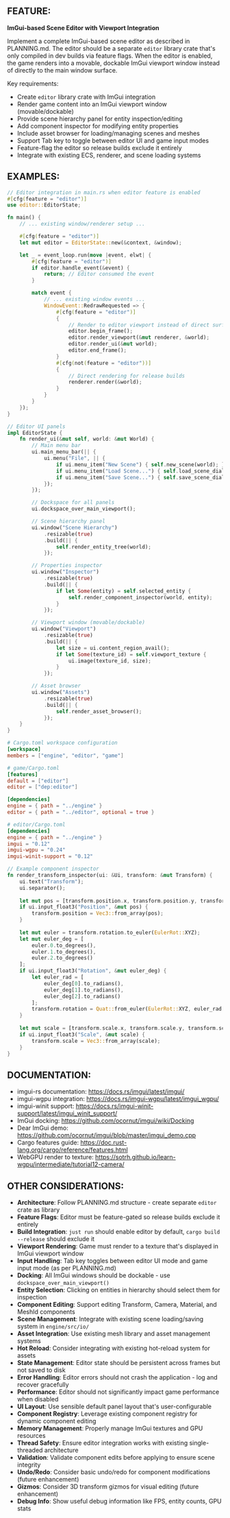 ## FEATURE:

**ImGui-based Scene Editor with Viewport Integration**

Implement a complete ImGui-based scene editor as described in PLANNING.md. The editor should be a separate `editor` library crate that's only compiled in dev builds via feature flags. When the editor is enabled, the game renders into a movable, dockable ImGui viewport window instead of directly to the main window surface.

Key requirements:
* Create `editor` library crate with ImGui integration
* Render game content into an ImGui viewport window (movable/dockable)
* Provide scene hierarchy panel for entity inspection/editing
* Add component inspector for modifying entity properties
* Include asset browser for loading/managing scenes and meshes
* Support Tab key to toggle between editor UI and game input modes
* Feature-flag the editor so release builds exclude it entirely
* Integrate with existing ECS, renderer, and scene loading systems

## EXAMPLES:

```rust
// Editor integration in main.rs when editor feature is enabled
#[cfg(feature = "editor")]
use editor::EditorState;

fn main() {
    // ... existing window/renderer setup ...

    #[cfg(feature = "editor")]
    let mut editor = EditorState::new(&context, &window);

    let _ = event_loop.run(move |event, elwt| {
        #[cfg(feature = "editor")]
        if editor.handle_event(&event) {
            return; // Editor consumed the event
        }

        match event {
            // ... existing window events ...
            WindowEvent::RedrawRequested => {
                #[cfg(feature = "editor")]
                {
                    // Render to editor viewport instead of direct surface
                    editor.begin_frame();
                    editor.render_viewport(&mut renderer, &world);
                    editor.render_ui(&mut world);
                    editor.end_frame();
                }
                #[cfg(not(feature = "editor"))]
                {
                    // Direct rendering for release builds
                    renderer.render(&world);
                }
            }
        }
    });
}
```

```rust
// Editor UI panels
impl EditorState {
    fn render_ui(&mut self, world: &mut World) {
        // Main menu bar
        ui.main_menu_bar(|| {
            ui.menu("File", || {
                if ui.menu_item("New Scene") { self.new_scene(world); }
                if ui.menu_item("Load Scene...") { self.load_scene_dialog(); }
                if ui.menu_item("Save Scene...") { self.save_scene_dialog(world); }
            });
        });

        // Dockspace for all panels
        ui.dockspace_over_main_viewport();

        // Scene hierarchy panel
        ui.window("Scene Hierarchy")
            .resizable(true)
            .build(|| {
                self.render_entity_tree(world);
            });

        // Properties inspector
        ui.window("Inspector")
            .resizable(true)
            .build(|| {
                if let Some(entity) = self.selected_entity {
                    self.render_component_inspector(world, entity);
                }
            });

        // Viewport window (movable/dockable)
        ui.window("Viewport")
            .resizable(true)
            .build(|| {
                let size = ui.content_region_avail();
                if let Some(texture_id) = self.viewport_texture {
                    ui.image(texture_id, size);
                }
            });

        // Asset browser
        ui.window("Assets")
            .resizable(true)
            .build(|| {
                self.render_asset_browser();
            });
    }
}
```

```toml
# Cargo.toml workspace configuration
[workspace]
members = ["engine", "editor", "game"]

# game/Cargo.toml
[features]
default = ["editor"]
editor = ["dep:editor"]

[dependencies]
engine = { path = "../engine" }
editor = { path = "../editor", optional = true }

# editor/Cargo.toml
[dependencies]
engine = { path = "../engine" }
imgui = "0.12"
imgui-wgpu = "0.24"
imgui-winit-support = "0.12"
```

```rust
// Example component inspector
fn render_transform_inspector(ui: &Ui, transform: &mut Transform) {
    ui.text("Transform");
    ui.separator();
    
    let mut pos = [transform.position.x, transform.position.y, transform.position.z];
    if ui.input_float3("Position", &mut pos) {
        transform.position = Vec3::from_array(pos);
    }
    
    let mut euler = transform.rotation.to_euler(EulerRot::XYZ);
    let mut euler_deg = [
        euler.0.to_degrees(),
        euler.1.to_degrees(), 
        euler.2.to_degrees()
    ];
    if ui.input_float3("Rotation", &mut euler_deg) {
        let euler_rad = [
            euler_deg[0].to_radians(),
            euler_deg[1].to_radians(),
            euler_deg[2].to_radians()
        ];
        transform.rotation = Quat::from_euler(EulerRot::XYZ, euler_rad[0], euler_rad[1], euler_rad[2]);
    }
    
    let mut scale = [transform.scale.x, transform.scale.y, transform.scale.z];
    if ui.input_float3("Scale", &mut scale) {
        transform.scale = Vec3::from_array(scale);
    }
}
```

## DOCUMENTATION:

* imgui-rs documentation: https://docs.rs/imgui/latest/imgui/
* imgui-wgpu integration: https://docs.rs/imgui-wgpu/latest/imgui_wgpu/
* imgui-winit support: https://docs.rs/imgui-winit-support/latest/imgui_winit_support/
* ImGui docking: https://github.com/ocornut/imgui/wiki/Docking
* Dear ImGui demo: https://github.com/ocornut/imgui/blob/master/imgui_demo.cpp
* Cargo features guide: https://doc.rust-lang.org/cargo/reference/features.html
* WebGPU render to texture: https://sotrh.github.io/learn-wgpu/intermediate/tutorial12-camera/

## OTHER CONSIDERATIONS:

* **Architecture**: Follow PLANNING.md structure - create separate `editor` crate as library
* **Feature Flags**: Editor must be feature-gated so release builds exclude it entirely
* **Build Integration**: `just run` should enable editor by default, `cargo build --release` should exclude it
* **Viewport Rendering**: Game must render to a texture that's displayed in ImGui viewport window
* **Input Handling**: Tab key toggles between editor UI mode and game input mode (as per PLANNING.md)
* **Docking**: All ImGui windows should be dockable - use `dockspace_over_main_viewport()`
* **Entity Selection**: Clicking on entities in hierarchy should select them for inspection
* **Component Editing**: Support editing Transform, Camera, Material, and MeshId components
* **Scene Management**: Integrate with existing scene loading/saving system in `engine/src/io/`
* **Asset Integration**: Use existing mesh library and asset management systems
* **Hot Reload**: Consider integrating with existing hot-reload system for assets
* **State Management**: Editor state should be persistent across frames but not saved to disk
* **Error Handling**: Editor errors should not crash the application - log and recover gracefully
* **Performance**: Editor should not significantly impact game performance when disabled
* **UI Layout**: Use sensible default panel layout that's user-configurable
* **Component Registry**: Leverage existing component registry for dynamic component editing
* **Memory Management**: Properly manage ImGui textures and GPU resources
* **Thread Safety**: Ensure editor integration works with existing single-threaded architecture
* **Validation**: Validate component edits before applying to ensure scene integrity
* **Undo/Redo**: Consider basic undo/redo for component modifications (future enhancement)
* **Gizmos**: Consider 3D transform gizmos for visual editing (future enhancement)
* **Debug Info**: Show useful debug information like FPS, entity counts, GPU stats